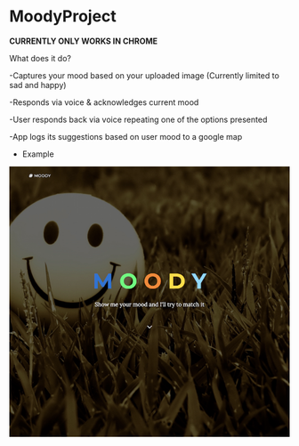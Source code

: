 # MoodyProject

**CURRENTLY ONLY WORKS IN CHROME**

What does it do?

-Captures your mood based on your uploaded image (Currently limited to sad and happy)

-Responds via voice & acknowledges current mood

-User responds back via voice repeating one of the options presented

-App logs its suggestions based on user mood to a google map

* Example

![ScreenShot](assets/images/moody.png "moody")